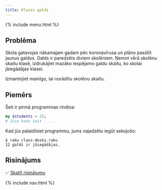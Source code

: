 ```yaml
---
title: Klases galdi
---
```


{% include menu.html %}

## Problēma

Skola gatavojas nākamajam gadam pēc koronavīrusa un plāno pasūtīt jaunus galdus. Galds ir paredzēts diviem skolēniem. Ņemot vērā skolēnu skaitu klasē, izdrukājiet mazāko iespējamo galdu skaitu, ko skolai jāiegādājas klasei.

Izmantojiet mainīgo, lai norādītu skolēnu skaitu.

## Piemērs

Šeit ir pirmā programmas rindiņa:

```raku
my $students = 23;
# Jūsu kods šeit . . .
```

Kad jūs palaidīsiet programmu, jums vajadzētu iegūt sekojošo:

```console
$ raku class-desks.raku
12 galdi ir jāiegādājas.
```

## Risinājums

✅ [Skatīt risinājumu](solution)

{% include nav.html %}